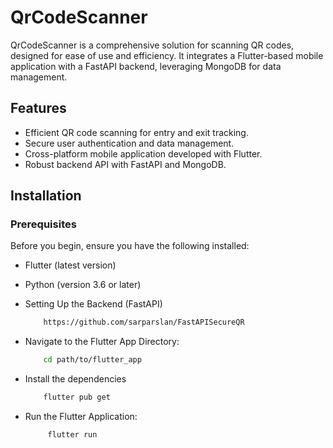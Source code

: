 # QrCodeScanner


QrCodeScanner is a comprehensive solution for scanning QR codes, designed for ease of use and efficiency. It integrates a Flutter-based mobile application with a FastAPI backend, leveraging MongoDB for data management.



## Features

- Efficient QR code scanning for entry and exit tracking.
- Secure user authentication and data management.
- Cross-platform mobile application developed with Flutter.
- Robust backend API with FastAPI and MongoDB.
  

## Installation
### Prerequisites
Before you begin, ensure you have the following installed:

- Flutter (latest version)
- Python (version 3.6 or later)

- Setting Up the Backend (FastAPI)
   ```bash
       https://github.com/sarparslan/FastAPISecureQR
  ```
 - Navigate to the Flutter App Directory:

   ```bash
       cd path/to/flutter_app
      ```
 - Install the dependencies

   ```bash
       flutter pub get
    ```
 - Run the Flutter Application:

   ```bash
        flutter run
    ``` 
